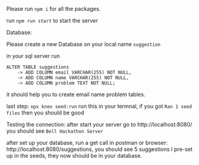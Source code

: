 
Please run `npm i` for all the packages.

run `npm run start` to start the server 

Database: 

Please create a new Database on your local name `suggestion`

in your sql server run 
```
ALTER TABLE suggestions
    -> ADD COLUMN email VARCHAR(255) NOT NULL,
    -> ADD COLUMN name VARCHAR(255) NOT NULL,
    -> ADD COLUMN problem TEXT NOT NULL;
```
it should help you to create email name problem tables. 

last step: 
`npx knex seed:run` run this in your termnal, if you got `Ran 1 seed files` then you should be good 

Testing the connection: 
after start your server go to  http://localhost:8080/ you should see `Bell Hackathon Server`

after set up your database, run a get call in postman or browser: http://localhost:8080/suggestions, you should see 5 suggestions I pre-set up in the seeds, they now should be in your database. 
